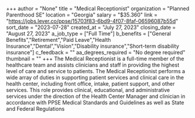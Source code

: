 +++
author = "None"
title = "Medical Receptionist"
organization = "Planned Parenthood SE"
location = "Georgia"
salary = "$35.360"
link = "https://jobs.lever.co/ppse/15703f83-6bd9-4f07-8faf-06596087b55d"
sort_date = "2023-07-28"
created_at = "July 27, 2023"
closing_date = "August 27, 2023"
a_job_type = ["Full Time"]
b_benefits = ["General Benefits","Retirement","Paid Leave","Health Insurance","Dental","Vision","Disability insurance","Short-term disability insurance"]
c_feedback = ""
aa_degrees_required = "No degree required"
thumbnail = ""
+++
The Medical Receptionist is a full-time member of the healthcare team and assists clinicians and staff in providing the highest level of care and service to patients.  The Medical Receptionist performs a wide array of duties in supporting patient services and clinical care in the health center, including front office, intake, patient support, and other services.  This role provides clinical, educational, and administrative services under the direction of the Health Center Manager and clinician in accordance with PPSE Medical Standards and Guidelines as well as State and Federal Regulations